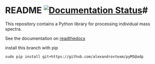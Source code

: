 # README [![Documentation Status](https://readthedocs.org/projects/pyms/badge/?version=latest)](http://pyms.readthedocs.org/en/latest/?badge=latest)#

This repository contains a Python library for processing individual mass spectra.

See the documentation on [readthedocs](http://pyms.readthedocs.org/en/latest/pyMS.html)

install this branch with pip
```
sudo pip install git+https://github.com/alexandrovteam/pyMS@adp
```
